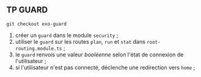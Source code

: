 ## TP GUARD

```
git checkout exo-guard
```

1. créer un `guard` dans le module `security` ;
2. utiliser le `guard` sur les routes `plan`, `run` et `stat` dans `root-routing.module.ts` ;
3. le `guard` renvois une valeur *booléenne* selon l'état de connexion de l'utilisateur ;
4. si l'utilisateur n'est pas connecté, déclenche une redirection vers `home` ;

